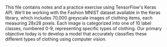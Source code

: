 This file contains notes and a practice exercise using TensorFlow's Keras API. We'll be working with the Fashion MNIST dataset available in the Keras library, which includes 70,000 greyscale images of clothing items, each measuring 28x28 pixels. Each image is categorized into one of 10 label classes, numbered 0-9, representing specific types of clothing.
Our primary objective today is to develop a model that accurately classifies these different types of clothing using computer vision.
